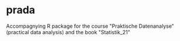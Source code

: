 # prada
Accompagnying R package for the course "Praktische Datenanalyse" (practical data analysis) and the book "Statistik_21"
